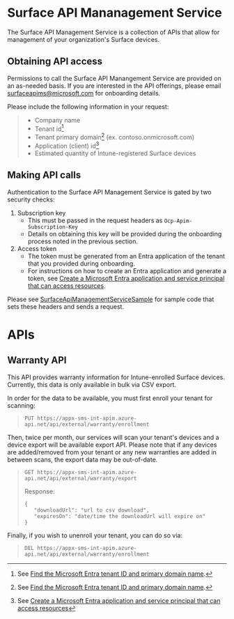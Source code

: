 # Surface API Mananagement Service

The Surface API Management Service is a collection of APIs that allow for management of your organization's Surface devices.

## Obtaining API access

Permissions to call the Surface API Manangement Service are provided on an as-needed basis. If you are interested in the API offerings, please email surfaceapims@microsoft.com for onboarding details.

Please include the following information in your request:
> * Company name
> * Tenant id[^1]
> * Tenant primary domain[^1] (ex. contoso.onmicrosoft.com)
> * Application (client) id[^2]
> * Estimated quantity of Intune-registered Surface devices

[^1]: See [Find the Microsoft Entra tenant ID and primary domain name](https://learn.microsoft.com/en-us/partner-center/find-ids-and-domain-names#find-the-microsoft-entra-tenant-id-and-primary-domain-name).
[^2]: See [Create a Microsoft Entra application and service principal that can access resources](https://learn.microsoft.com/entra/identity-platform/howto-create-service-principal-portal)

## Making API calls

Authentication to the Surface API Management Service is gated by two security checks:
1. Subscription key
    - This must be passed in the request headers as `Ocp-Apim-Subscription-Key`
    - Details on obtaining this key will be provided during the onboarding process noted in the previous section.
2. Access token
    - The token must be generated from an Entra application of the tenant that you provided during onboarding.
    - For instructions on how to create an Entra application and generate a token, see [Create a Microsoft Entra application and service principal that can access resources](https://learn.microsoft.com/entra/identity-platform/howto-create-service-principal-portal).

Please see [SurfaceApiManagementServiceSample](./src/SurfaceApiManagementServiceSample/Program.cs) for sample code that sets these headers and sends a request.

# APIs

## Warranty API

This API provides warranty information for Intune-enrolled Surface devices. Currently, this data is only available in bulk via CSV export.

In order for the data to be available, you must first enroll your tenant for scanning:

> `PUT https://appx-sms-int-apim.azure-api.net/api/external/warranty/enrollment`

Then, twice per month, our services will scan your tenant's devices and a device export will be available export API. Please note that if any devices are added/removed from your tenant or any new warranties are added in between scans, the export data may be out-of-date.

> `GET https://appx-sms-int-apim.azure-api.net/api/external/warranty/export`
> 
> Response: 
> ```
> {
>    "downloadUrl": "url to csv download",
>    "expiresOn": "date/time the downloadUrl will expire on"
> }
> ```

Finally, if you wish to unenroll your tenant, you can do so via:

> `DEL https://appx-sms-int-apim.azure-api.net/api/external/warranty/enrollment`
